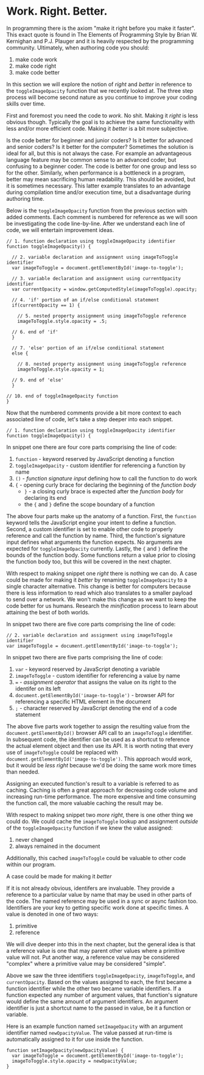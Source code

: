 # Work. Right. Better.

In programming there is the axiom "make it right before you make it faster". This exact quote is found in The Elements of Programming Style by Brian W. Kernighan and P.J. Plauger and it is heavily respected by the programming community. Ultimately, when authoring code you should:

1. make code work
2. make code right
3. make code better

In this section we will explore the notion of *right* and *better* in reference to the `toggleImageOpacity` function that we recently looked at. The three step process will become second nature as you continue to improve your coding skills over time.

First and foremost you need the code to *work*. No shit. Making it *right* is less obvious though. Typically the goal is to achieve the same functionality with less and/or more efficient code. Making it *better* is a bit more subjective.

Is the code better for beginner and junior coders? Is it better for advanced and senior coders? Is it better for the computer? Sometimes the solution is ideal for all, but this is not always the case. For example an advantageous language feature may be common sense to an advanced coder, but confusing to a beginner coder. The code is better for one group and less so for the other. Similarly, when performance is a bottleneck in a program, better may mean sacrificing human readability. This should be avoided, but it is sometimes necessary. This latter example translates to an advantage during compilation time and/or execution time, but a disadvantage during authoring time.

Below is the `toggleImageOpacity` function from the previous section with added comments. Each comment is numbered for reference as we will soon be investigating the code line-by-line. After we understand each line of code, we will entertain improvement ideas.

```
// 1. function declaration using toggleImageOpacity identifier
function toggleImageOpacity() {

  // 2. variable declaration and assignment using imageToToggle identifier
  var imageToToggle = document.getElementById('image-to-toggle');
  
  // 3. variable declaration and assignment using currentOpacity identifier
  var currentOpacity = window.getComputedStyle(imageToToggle).opacity;
  
  // 4. 'if' portion of an if/else conditional statement
  if(currentOpacity == 1) {
  
    // 5. nested property assignment using imageToToggle reference
    imageToToggle.style.opacity = .5;
  
  // 6. end of 'if'
  }
  
  // 7. 'else' portion of an if/else conditional statement
  else {
  
    // 8. nested property assignment using imageToToggle reference
    imageToToggle.style.opacity = 1;
  
  // 9. end of 'else' 
  }

// 10. end of toggleImageOpacity function
}
```

Now that the numbered comments provide a bit more context to each associated line of code, let's take a step deeper into each snippet.

```
// 1. function declaration using toggleImageOpacity identifier
function toggleImageOpacity() {
```

In snippet one there are four core parts comprising the line of code:
1. `function` - keyword reserved by JavaScript denoting a function
2. `toggleImageOpacity` - custom identifier for referencing a function by name
3. `()` - *function signature input* defining how to call the function to do work
4. `{` - opening curly brace for declaring the beginning of the *function body*
    - `}` - a closing curly brace is expected after the *function body* for declaring its end
    - the `{` and `}` define the scope boundary of a function

The above four parts make up the anatomy of a function. First, the `function` keyword tells the JavaScript engine your intent to define a function. Second, a custom identifier is set to enable other code to properly reference and call the function by name. Third, the function's signature input defines what arguments the function expects. No arguments are expected for `toggleImageOpacity` currently. Lastly, the `{` and `}` define the bounds of the function body. Some functions return a value prior to closing the function body too, but this will be covered in the next chapter. 

With respect to making snippet one *right* there is nothing we can do. A case could be made for making it *better* by renaming `toggleImageOpacity` to a single character alternative. This change is better for computers because there is less information to read which also translates to a smaller payload to send over a network. We won't make this change as we want to keep the code better for us humans. Research the *minification* process to learn about attaining the best of both worlds.

In snippet two there are five core parts comprising the line of code:
```
// 2. variable declaration and assignment using imageToToggle identifier
var imageToToggle = document.getElementById('image-to-toggle');
```

In snippet two there are five parts comprising the line of code:
1. `var` - keyword reserved by JavaScript denoting a variable
2. `imageToToggle` - custom identifier for referencing a value by name
3. `=` - *assignment operator* that assigns the value on its right to the identifer on its left
4. `document.getElementById('image-to-toggle')` - browser API for referencing a specific HTML element in the document
5. `;` - character reserved by JavaScript denoting the end of a code statement

The above five parts work together to assign the resulting value from the `document.getElementById()` browser API call to an `imageToToggle` identifier. In subsequent code, the identifier can be used as a shortcut to reference the actual element object and then use its API. It is worth noting that every use of `imageToToggle` could be replaced with `document.getElementById('image-to-toggle')`. This approach would *work*, but it would be *less right* because we'd be doing the same work more times than needed.

Assigning an executed function's result to a variable is referred to as caching. Caching is often a great approach for decreasing code volume and increasing run-time performance. The more expensive and time consuming the function call, the more valuable caching the result may be.

With respect to making snippet two *more right*, there is one other thing we could do. We could cache the `imageToToggle` lookup and assignment *outside* of the `toggleImageOpacity` function if we knew the value assigned:
1. never changed
2. always remained in the document

Additionally, this cached `imageToToggle` could be valuable to other code within our program. 

A case could be made for making it *better*

If it is not already obvious, identifers are invaluable. They provide a reference to a particular value by name that may be used in other parts of the code. The named reference may be used in a sync or async fashion too. Identifiers are your key to getting specific work done at specific times. A value is denoted in one of two ways:
1. primitive
2. reference

We will dive deeper into this in the next chapter, but the general idea is that a reference value is one that may parent other values where a primitive value will not. Put another way, a reference value may be considered "complex" where a primitive value may be considered "simple". 

Above we saw the three identifiers `toggleImageOpacity`, `imageToToggle`, and `currentOpacity`. Based on the values assigned to each, the first became a function identifier while the other two became variable identifiers. If a function expected any number of argument values, that function's signature would define the same amount of argument identifiers. An argument identifier is just a shortcut name to the passed in value, be it a function or variable.

Here is an example function named `setImageOpacity` with an argument identifier named `newOpacityValue`. The value passed at run-time is automatically assigned to it for use inside the function.

```
function setImageOpacity(newOpacityValue) {
  var imageToToggle = document.getElementById('image-to-toggle');
  imageToToggle.style.opacity = newOpacityValue;
}
```
